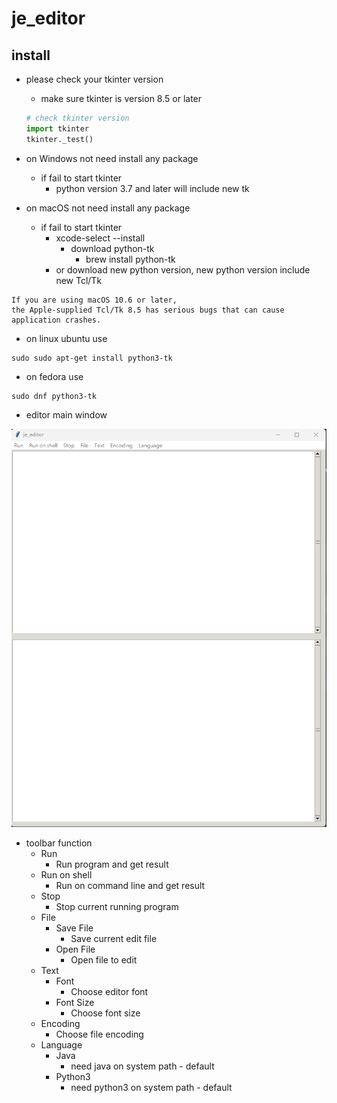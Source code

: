 # je_editor

## install

* please check your tkinter version
  * make sure tkinter is version 8.5 or later
  ```python
  # check tkinter version
  import tkinter
  tkinter._test()
  ```

* on Windows not need install any package
  * if fail to start tkinter
    * python version 3.7 and later will include new tk
    

* on macOS not need install any package
  * if fail to start tkinter 
    * xcode-select --install
      * download python-tk
        * brew install python-tk
    * or download new python version, new python version include new Tcl/Tk 
```
If you are using macOS 10.6 or later, 
the Apple-supplied Tcl/Tk 8.5 has serious bugs that can cause application crashes.
```
* on linux ubuntu use 
```commandline 
sudo sudo apt-get install python3-tk
```
* on fedora use
```commandline
sudo dnf python3-tk
```

* editor main window

![Main window image](/github_image/main_window_image.png)

* toolbar function
  * Run
    * Run program and get result
  * Run on shell
    * Run on command line and get result
  * Stop
    * Stop current running program
  * File
    * Save File
      * Save current edit file
    * Open File
      * Open file to edit
  * Text
    * Font
      * Choose editor font
    * Font Size
      * Choose font size
  * Encoding
    * Choose file encoding
  * Language
    * Java 
      * need java on system path - default
    * Python3
      * need python3 on system path - default  
